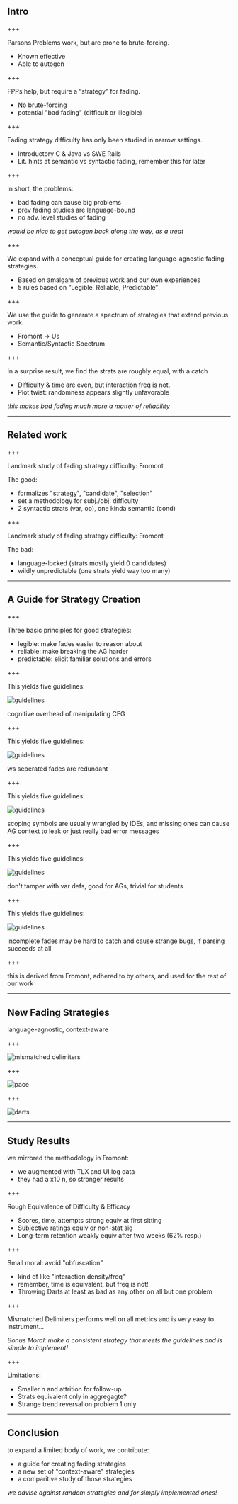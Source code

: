 ## Intro

+++

Parsons Problems work, but are prone to brute-forcing.
- Known effective
- Able to autogen

+++

FPPs help, but require a “strategy” for fading.
- No brute-forcing
- potential "bad fading" (difficult or illegible)

+++

Fading strategy difficulty has only been studied in narrow settings.
- Introductory C & Java vs SWE Rails
- Lit. hints at semantic vs syntactic fading, remember this for later

+++

in short, the problems:
- bad fading can cause big problems
- prev fading studies are language-bound
- no adv. level studies of fading

*would be nice to get autogen back along the way, as a treat*

+++

We expand with a conceptual guide for creating language-agnostic fading strategies.
- Based on amalgam of previous work and our own experiences
- 5 rules based on “Legible, Reliable, Predictable”

+++

We use the guide to generate a spectrum of strategies that extend previous work.
- Fromont -> Us
- Semantic/Syntactic Spectrum

+++

In a surprise result, we find the strats are roughly equal, with a catch
- Difficulty & time are even, but interaction freq is not.
- Plot twist: randomness appears slightly unfavorable

*this makes bad fading much more a matter of reliability*

---

## Related work

+++

Landmark study of fading strategy difficulty: Fromont

The good:
- formalizes "strategy", "candidate", "selection"
- set a methodology for subj./obj. difficulty
- 2 syntactic strats (var, op), one kinda semantic (cond)

+++

Landmark study of fading strategy difficulty: Fromont

The bad:
- language-locked (strats mostly yield 0 candidates)
- wildly unpredictable (one strats yield way too many)

---

## A Guide for Strategy Creation

+++

Three basic principles for good strategies:
- legible: make fades easier to reason about
- reliable: make breaking the AG harder
- predictable: elicit familiar solutions and errors

+++ <!-- .slide: data-auto-animate -->

This yields five guidelines:

![guidelines](./img/guidelines.png)

cognitive overhead of manipulating CFG

+++ <!-- .slide: data-auto-animate -->

This yields five guidelines:

![guidelines](./img/guidelines.png)

ws seperated fades are redundant

+++ <!-- .slide: data-auto-animate -->

This yields five guidelines:

![guidelines](./img/guidelines.png)

scoping symbols are usually wrangled by IDEs, and missing ones can cause AG context to leak or just really bad error messages

+++ <!-- .slide: data-auto-animate -->

This yields five guidelines:

![guidelines](./img/guidelines.png)

don't tamper with var defs, good for AGs, trivial for students


+++ <!-- .slide: data-auto-animate -->

This yields five guidelines:

![guidelines](./img/guidelines.png)

incomplete fades may be hard to catch and cause strange bugs, if parsing succeeds at all

+++

this is derived from Fromont, adhered to by others, and used for the rest of our work

---

## New Fading Strategies

language-agnostic, context-aware

+++

![mismatched delimiters](img/misdelim.png)

+++

![pace](img/pace.png)

+++

![darts](img/darts.png)

<!-- 22 mins to get here, first run -->

---

## Study Results

we mirrored the methodology in Fromont:
- we augmented with TLX and UI log data
- they had a x10 n, so stronger results

+++

Rough Equivalence of Difficulty & Efficacy
- Scores, time, attempts strong equiv at first sitting
- Subjective ratings equiv or non-stat sig
- Long-term retention weakly equiv after two weeks (62% resp.)

+++

Small moral: avoid "obfuscation"
- kind of like "interaction density/freq"
- remember, time is equivalent, but freq is not!
- Throwing Darts at least as bad as any other on all but one problem

+++

Mismatched Delimiters performs well on all metrics and is very easy to instrument...

*Bonus Moral: make a consistent strategy that meets the guidelines and is simple to implement!*

+++

Limitations:
- Smaller n and attrition for follow-up
- Strats equivalent only in aggregagte?
- Strange trend reversal on problem 1 only

---

## Conclusion


to expand a limited body of work, we contribute:
- a guide for creating fading strategies
- a new set of "context-aware" strategies
- a comparitive study of those strategies

*we advise against random strategies and for simply implemented ones!*
